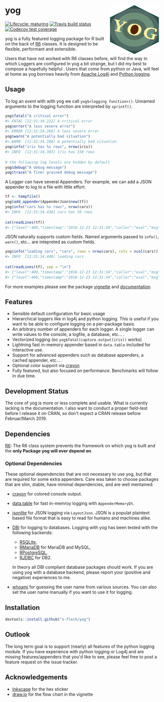 
<!-- README.md is generated from README.Rmd. Please edit that file -->
yog <img src="man/figures/yog-logo-plain.svg" align="right" width=160 height=160/>
==================================================================================

[![Lifecycle: maturing](https://img.shields.io/badge/lifecycle-maturing-blue.svg)](https://www.tidyverse.org/lifecycle/#maturing) [![Travis build status](https://travis-ci.org/s-fleck/yog.svg?branch=master)](https://travis-ci.org/s-fleck/yog) [![Codecov test coverage](https://codecov.io/gh/s-fleck/yog/branch/master/graph/badge.svg)](https://codecov.io/gh/s-fleck/yog?branch=master)

yog is a fully featured logging package for R built on the back of [R6](https://github.com/r-lib/R6) classes. It is designed to be flexible, performant and extensible.

Users that have not worked with R6 classes before, will find the way in which Loggers are configured in yog a bit strange, but I did my best to compose a hopefully helpful . Users that come from python or Java, will feel at home as yog borrows heavily from [Apache Log4j](https://logging.apache.org/log4j/2.x/) and [Python logging](https://docs.python.org/3/library/logging.html).

Usage
-----

To log an *event* with with yog we call `yog$<logging function>()`. Unnamed arguments to the logging function are interpreted by `sprintf()`.

``` r
yog$fatal("A critical error")
#> FATAL [12:31:34.222] A critical error
yog$error("A less severe error")
#> ERROR [12:31:34.266] A less severe error
yog$warn("A potentially bad situation")
#> WARN  [12:31:34.300] A potentially bad situation
yog$info("iris has %s rows", nrow(iris))
#> INFO  [12:31:34.303] iris has 150 rows

# the following log levels are hidden by default
yog$debug("A debug message")
yog$trace("A finer grained debug message")
```

A Logger can have several Appenders. For example, we can add a JSON appender to log to a file with little effort.

``` r
tf <- tempfile()
yog$add_appender(AppenderJson$new(tf))
yog$info("cars has %s rows", nrow(cars))
#> INFO  [12:31:34.438] cars has 50 rows

cat(readLines(tf))
#> {"level":400,"timestamp":"2018-12-23 12:31:34","caller":"eval","msg":"cars has 50 rows"}
```

JSON naturally supports custom fields. Named arguments passed to `info()`, `warn()`, etc... are intepreted as custom fields.

``` r
yog$info("loading cars", "cars", rows = nrow(cars), cols = ncol(cars))
#> INFO  [12:31:34.448] loading cars

cat(readLines(tf), sep = "\n")
#> {"level":400,"timestamp":"2018-12-23 12:31:34","caller":"eval","msg":"cars has 50 rows"}
#> {"level":400,"timestamp":"2018-12-23 12:31:34","caller":"eval","msg":"loading cars","cols":2,"rows":50}
```

For more examples please see the package [vignette](https://s-fleck.github.io/yog/articles/yog.html) and [documentation](https://s-fleck.github.io/yog/)

Features
--------

-   Sensible default configuration for basic usage
-   Hierarchical loggers like in log4j and python logging. This is useful if you want to be able to configure logging on a per-package basis.
-   An arbitrary number of appenders for each logger. A single logger can write values to the console, a logfile, a database, etc... .
-   Vectorized logging (so `yog$fatal(capture.output(iris))` works)
-   Lightning fast in-memory appender based in `data.table` included for interactive use.
-   Support for advanced appenders such as database appenders, a cached appender, etc... .
-   Optional color support via [crayon](https://github.com/r-lib/crayon)
-   Fully featured, but also focused on performance. Benchmarks will follow in due time.

Development Status
------------------

The core of yog is more or less complete and usable. What is currently lacking is the documentation. I also want to conduct a proper field-test before I release it on CRAN, so don't expect a CRAN release before Februar/March 2019.

Dependencies
------------

[R6](https://github.com/r-lib/R6): The R6 class system prevents the framework on which yog is built and the **only Package yog will ever depend on**.

### Optional Dependencies

These optional dependencies that are not necessary to use yog, but that are required for some extra appenders. Care was taken to choose packages that are slim, stable, have minimal dependencies, and are well mentained:

-   [crayon](https://github.com/r-lib/crayon) for colored console output.
-   [data.table](https://github.com/Rdatatable/) for fast in-memroy logging with `AppenderMemoryDt`.
-   [jsonlite](https://github.com/jeroen/jsonlite) for JSON logging via `LayoutJson`. JSON is a populat plaintext based file format that is easy to read for humans and machines alike.
-   [DBI](https://github.com/r-dbi/DBI) for logging to databases. Logging with yog has been tested with the following backends:
    -   [RSQLite](https://github.com/r-dbi/RSQLite),
    -   [RMariaDB](https://cran.r-project.org/web/packages/RMySQL/index.html) for MariaDB and MySQL,
    -   [RPostgreSQL](https://cran.r-project.org/web/packages/RPostgreSQL/index.html),
    -   [RJDBC](https://github.com/s-u/RJDBC) for DB2.

    In theory all DBI compliant database packages should work. If you are using yog with a database backend, please report your (positive and negative) experiences to me.
-   [whoami](https://github.com/r-lib/whoami/blob/master/DESCRIPTION) for guessing the user name from various sources. You can also set the user name manually if you want to use it for logging.

Installation
------------

``` r
devtools::install.github("s-fleck/yog")
```

Outlook
-------

The long term goal is to support (nearly) all features of the python logging module. If you have experience with python logging or Log4j and are missing features/appenders that you'd like to see, please feel free to post a feature request on the issue tracker.

Acknowledgements
----------------

-   [Inkscape](https://inkscape.org/) for the hex sticker
-   [draw.io](https://draw.io/) for the flow chart in the vignette

